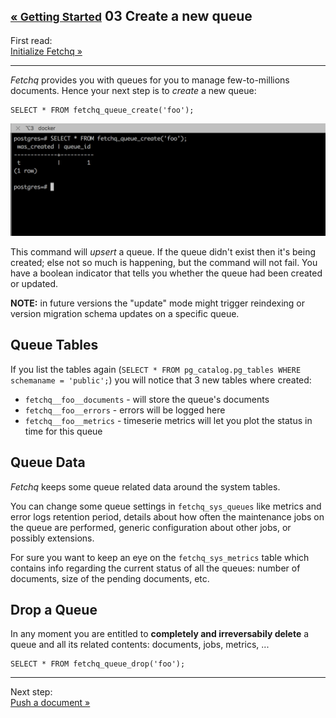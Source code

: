 ## <small class="new-row">[&laquo; Getting Started](./README.md)</small> 03 Create a new queue

First read:   
[Initialize Fetchq &raquo;](02-initialize-fetchq.md)

---

_Fetchq_ provides you with queues for you to manage few-to-millions documents. Hence your next
step is to _create_ a new queue:

````
SELECT * FROM fetchq_queue_create('foo');
````

![create-queue](03-create-queue.png)

This command will _upsert_ a queue. If the queue didn't exist then it's being created; else not
so much is happening, but the command will not fail. You have a boolean indicator that tells
you whether the queue had been created or updated.

**NOTE:** in future versions the "update" mode might trigger reindexing or version migration
schema updates on a specific queue.

## Queue Tables

If you list the tables again (`SELECT * FROM pg_catalog.pg_tables WHERE schemaname = 'public';`)
you will notice that 3 new tables where created:

* `fetchq__foo__documents` - will store the queue's documents
* `fetchq__foo__errors` - errors will be logged here
* `fetchq__foo__metrics` - timeserie metrics will let you plot the status in time for this queue

## Queue Data

_Fetchq_ keeps some queue related data around the system tables.

You can change some queue settings in `fetchq_sys_queues` like metrics and error logs retention period,
details about how often the maintenance jobs on the queue are performed, generic configuration about
other jobs, or possibly extensions.

For sure you want to keep an eye on the `fetchq_sys_metrics` table which contains info regarding
the current status of all the queues: number of documents, size of the pending documents, etc.

## Drop a Queue

In any moment you are entitled to **completely and irreversabily delete** a queue and all its related
contents: documents, jobs, metrics, ...

```
SELECT * FROM fetchq_queue_drop('foo');
```

---

Next step:  
[Push a document &raquo;](04-push-document.md)
